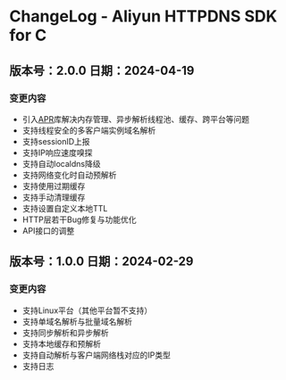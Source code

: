 # ChangeLog - Aliyun HTTPDNS SDK for C

## 版本号：2.0.0 日期：2024-04-19

### 变更内容

- 引入[APR](https://apr.apache.org/)库解决内存管理、异步解析线程池、缓存、跨平台等问题
- 支持线程安全的多客户端实例域名解析
- 支持sessionID上报
- 支持IP响应速度嗅探
- 支持自动localdns降级
- 支持网络变化时自动预解析
- 支持使用过期缓存
- 支持手动清理缓存
- 支持设置自定义本地TTL
- HTTP层若干Bug修复与功能优化
- API接口的调整

## 版本号：1.0.0 日期：2024-02-29

### 变更内容

- 支持Linux平台（其他平台暂不支持）
- 支持单域名解析与批量域名解析
- 支持同步解析和异步解析
- 支持本地缓存和预解析
- 支持自动解析与客户端网络栈对应的IP类型
- 支持日志




